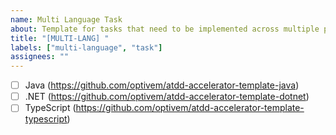 ```yaml
---
name: Multi Language Task
about: Template for tasks that need to be implemented across multiple programming languages
title: "[MULTI-LANG] "
labels: ["multi-language", "task"]
assignees: ""
---
```


- [ ] Java (https://github.com/optivem/atdd-accelerator-template-java)
- [ ] .NET (https://github.com/optivem/atdd-accelerator-template-dotnet)
- [ ] TypeScript (https://github.com/optivem/atdd-accelerator-template-typescript)